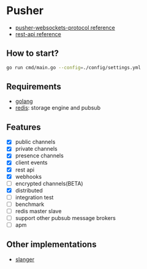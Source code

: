 # Pusher

* [pusher-websockets-protocol reference](https://pusher.com/docs/channels/library_auth_reference/pusher-websockets-protocol)
* [rest-api reference](https://pusher.com/docs/channels/library_auth_reference/rest-api)

## How to start?

```bash
go run cmd/main.go --config=./config/settings.yml
```

## Requirements

* [golang](https://golang.org/)
* [redis](https://redis.io/): storage engine and pubsub

## Features

* [x] public channels
* [x] private channels
* [x] presence channels
* [x] client events
* [x] rest api
* [x] webhooks
* [ ] encrypted channels(BETA)
* [x] distributed
* [ ] integration test
* [ ] benchmark
* [ ] redis master slave
* [ ] support other pubsub message brokers
* [ ] apm

## Other implementations

* [slanger](https://github.com/stevegraham/slanger)
